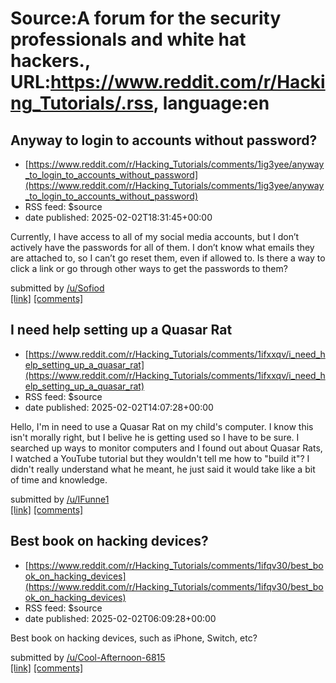 # Source:A forum for the security professionals and white hat hackers., URL:https://www.reddit.com/r/Hacking_Tutorials/.rss, language:en

## Anyway to login to accounts without password?
 - [https://www.reddit.com/r/Hacking_Tutorials/comments/1ig3yee/anyway_to_login_to_accounts_without_password](https://www.reddit.com/r/Hacking_Tutorials/comments/1ig3yee/anyway_to_login_to_accounts_without_password)
 - RSS feed: $source
 - date published: 2025-02-02T18:31:45+00:00

<!-- SC_OFF --><div class="md"><p>Currently, I have access to all of my social media accounts, but I don’t actively have the passwords for all of them. I don’t know what emails they are attached to, so I can’t go reset them, even if allowed to. Is there a way to click a link or go through other ways to get the passwords to them?</p> </div><!-- SC_ON --> &#32; submitted by &#32; <a href="https://www.reddit.com/user/Sofiod"> /u/Sofiod </a> <br/> <span><a href="https://www.reddit.com/r/Hacking_Tutorials/comments/1ig3yee/anyway_to_login_to_accounts_without_password/">[link]</a></span> &#32; <span><a href="https://www.reddit.com/r/Hacking_Tutorials/comments/1ig3yee/anyway_to_login_to_accounts_without_password/">[comments]</a></span>

## I need help setting up a Quasar Rat
 - [https://www.reddit.com/r/Hacking_Tutorials/comments/1ifxxqv/i_need_help_setting_up_a_quasar_rat](https://www.reddit.com/r/Hacking_Tutorials/comments/1ifxxqv/i_need_help_setting_up_a_quasar_rat)
 - RSS feed: $source
 - date published: 2025-02-02T14:07:28+00:00

<!-- SC_OFF --><div class="md"><p>Hello, I&#39;m in need to use a Quasar Rat on my child&#39;s computer. I know this isn&#39;t morally right, but I belive he is getting used so I have to be sure. I searched up ways to monitor computers and I found out about Quasar Rats, I watched a YouTube tutorial but they wouldn&#39;t tell me how to &quot;build it&quot;? I didn&#39;t really understand what he meant, he just said it would take like a bit of time and knowledge. </p> </div><!-- SC_ON --> &#32; submitted by &#32; <a href="https://www.reddit.com/user/IFunne1"> /u/IFunne1 </a> <br/> <span><a href="https://www.reddit.com/r/Hacking_Tutorials/comments/1ifxxqv/i_need_help_setting_up_a_quasar_rat/">[link]</a></span> &#32; <span><a href="https://www.reddit.com/r/Hacking_Tutorials/comments/1ifxxqv/i_need_help_setting_up_a_quasar_rat/">[comments]</a></span>

## Best book on hacking devices?
 - [https://www.reddit.com/r/Hacking_Tutorials/comments/1ifqv30/best_book_on_hacking_devices](https://www.reddit.com/r/Hacking_Tutorials/comments/1ifqv30/best_book_on_hacking_devices)
 - RSS feed: $source
 - date published: 2025-02-02T06:09:28+00:00

<!-- SC_OFF --><div class="md"><p>Best book on hacking devices, such as iPhone, Switch, etc?</p> </div><!-- SC_ON --> &#32; submitted by &#32; <a href="https://www.reddit.com/user/Cool-Afternoon-6815"> /u/Cool-Afternoon-6815 </a> <br/> <span><a href="https://www.reddit.com/r/Hacking_Tutorials/comments/1ifqv30/best_book_on_hacking_devices/">[link]</a></span> &#32; <span><a href="https://www.reddit.com/r/Hacking_Tutorials/comments/1ifqv30/best_book_on_hacking_devices/">[comments]</a></span>

